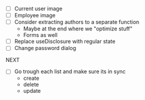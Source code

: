 - [ ] Current user image
- [ ] Employee image
- [ ] Consider extracting authors to a separate function
    - Maybe at the end where we "optimize stuff"
    - Forms as well
- [ ] Replace useDisclosure with regular state
- [ ] Change password dialog

NEXT
- [ ] Go trough each list and make sure its in sync
    - create
    - delete
    - update

